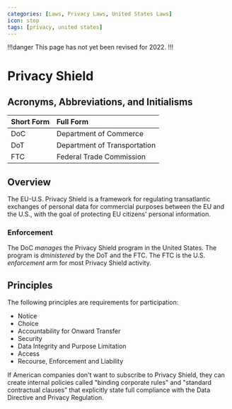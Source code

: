 ```yaml
---
categories: [Laws, Privacy Laws, United States Laws]
icon: stop
tags: [privacy, united states]
---
```


!!!danger
This page has not yet been revised for 2022.
!!!

# Privacy Shield

## Acronyms, Abbreviations, and Initialisms

Short Form | Full Form
:--- | :---
DoC | Department of Commerce
DoT | Department of Transportation
FTC | Federal Trade Commission

## Overview

The EU-U.S. Privacy Shield is a framework for regulating transatlantic exchanges of personal data for commercial purposes between the EU and the U.S., with the goal of protecting EU citizens' personal information.

### Enforcement

The DoC *manages* the Privacy Shield program in the United States.
The program is *dministered* by the DoT and the FTC.
The FTC is the U.S. *enforcement* arm for most Privacy Shield activity.

## Principles

The following principles are requirements for participation:

- Notice
- Choice
- Accountability for Onward Transfer
- Security
- Data Integrity and Purpose Limitation
- Access
- Recourse, Enforcement and Liability

If American companies don't want to subscribe to Privacy Shield, they can create internal policies called "binding corporate rules" and "standard contractual clauses" that explicitly state full compliance with the Data Directive and Privacy Regulation.

